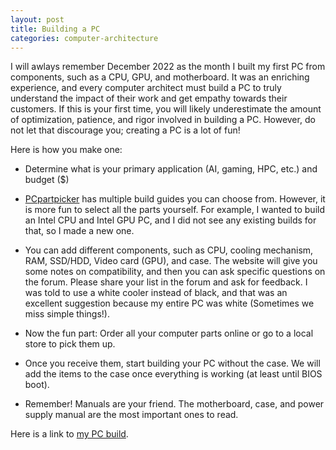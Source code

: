 ```yaml
---
layout: post
title: Building a PC
categories: computer-architecture
---
```


I will awlays remember December 2022 as the month I built my first PC from components, such as a CPU, GPU, and motherboard. It was an enriching experience, and every computer architect must build a PC to truly understand the impact of their work and get empathy towards their customers. If this is your first time, you will likely underestimate the amount of optimization, patience, and rigor involved in building a PC. However, do not let that discourage you; creating a PC is a lot of fun!

Here is how you make one:

* Determine what is your primary application (AI, gaming, HPC, etc.) and budget ($)

* [PCpartpicker](https://pcpartpicker.com/) has multiple build guides you can choose from. However, it is more fun to select all the parts yourself. For example, I wanted to build an Intel CPU and Intel GPU PC, and I did not see any existing builds for that, so I made a new one. 

* You can add different components, such as CPU, cooling mechanism, RAM, SSD/HDD, Video card (GPU), and case. The website will give you some notes on compatibility, and then you can ask specific questions on the forum. Please share your list in the forum and ask for feedback. I was told to use a white cooler instead of black, and that was an excellent suggestion because my entire PC was white (Sometimes we miss simple things!).

* Now the fun part: Order all your computer parts online or go to a local store to pick them up.

* Once you receive them, start building your PC without the case. We will add the items to the case once everything is working (at least until BIOS boot).

* Remember! Manuals are your friend. The motherboard, case, and power supply manual are the most important ones to read.

Here is a link to [my PC build](https://pcpartpicker.com/b/VmCzK8).



